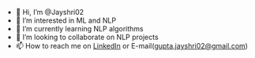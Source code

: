 - 👋 Hi, I’m @Jayshri02
- 👀 I’m interested in ML and NLP
- 🌱 I’m currently learning NLP algorithms
- 💞️ I’m looking to collaborate on NLP projects
- 📫 How to reach me on [LinkedIn](www.linkedin.com/in/jayshri-gupta) or E-mail(gupta.jayshri02@gmail.com)

<!---
Jayshri02/Jayshri02 is a ✨ special ✨ repository because its `README.md` (this file) appears on your GitHub profile.
You can click the Preview link to take a look at your changes.
--->
